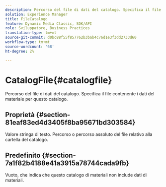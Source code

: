 ```yaml
---
description: Percorso del file di dati del catalogo. Specifica il file contenente i dati del materiale per questo catalogo.
solution: Experience Manager
title: FileCatalogo
feature: Dynamic Media Classic, SDK/API
role: Sviluppatore, Business Practices
translation-type: tm+mt
source-git-commit: d0bc88f55f857762b3bab4c76d1e3f3dd2733d60
workflow-type: tm+mt
source-wordcount: '68'
ht-degree: 2%

---
```



# CatalogFile{#catalogfile}

Percorso del file di dati del catalogo. Specifica il file contenente i dati del materiale per questo catalogo.

## Proprietà {#section-81eaf83ed4d3405f8ba95671bd303584}

Valore stringa di testo. Percorso o percorso assoluto del file relativo alla cartella del catalogo.

## Predefinito {#section-7a1f82b4188e41a3915a78744cada9fb}

Vuoto, che indica che questo catalogo di materiali non include dati di materiali.
